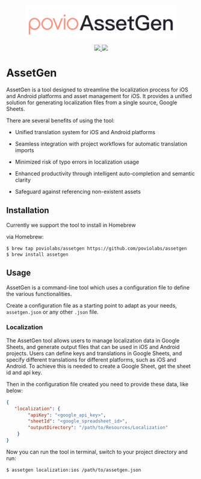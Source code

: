 <p align="center">
      <img src="Resources/Images/PovioAssetGen.png" width="400" max-width="90%" alt="PovioAssetGen" />
</p>
<p align="center">
    <a href="https://www.swift.org" alt="Swift">
        <img src="https://img.shields.io/badge/Swift-5.7-orange.svg" />
    </a>
    <a href="./LICENSE" alt="License">
        <img src="https://img.shields.io/badge/Licence-MIT-green.svg" />
    </a>
</p>

# AssetGen

AssetGen is a tool designed to streamline the localization process for iOS and Android platforms and asset management for iOS.
It provides a unified solution for generating localization files from a single source, Google Sheets.

There are several benefits of using the tool:

- Unified translation system for iOS and Android platforms

- Seamless integration with project workflows for automatic translation imports

- Minimized risk of typo errors in localization usage

- Enhanced productivity through intelligent auto-completion and semantic clarity

- Safeguard against referencing non-existent assets

## Installation

Currently we support the tool to install in Homebrew

via Homebrew:

```shell
$ brew tap poviolabs/assetgen https://github.com/poviolabs/assetgen
$ brew install assetgen
```

## Usage

AssetGen is a command-line tool which uses a configuration file to define the various functionalities.

Create a configuration file as a starting point to adapt as your needs, `assetgen.json` or any other `.json` file.

### Localization

The AssetGen tool allows users to manage localization data in Google Sheets, and generate output files that can be used in iOS and Android projects. Users can define keys and translations in Google Sheets, and specify different translations for different platforms, such as iOS and Android. To achieve this is needed to create a Google Sheet, get the sheet id and api key.

Then in the configuration file created you need to provide these data, like below:

```json
{
   "localization": {
        "apiKey": "<google_api_key>",
        "sheetId": "<google_spreadsheet_id>",
        "outputDirectory": "/path/to/Resources/Localization"
    }
}
```

Now you can run the tool in terminal, switch to your project directory and run:

```shell
$ assetgen localization:ios /path/to/assetgen.json
```
